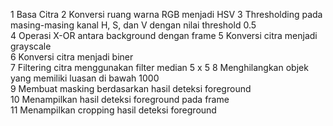 1 Basa Citra
2 Konversi ruang warna RGB menjadi HSV
3 Thresholding pada masing-masing kanal H, S, dan V dengan nilai threshold 0.5		
4	Operasi X-OR antara background dengan frame	
5	Konversi citra menjadi grayscale	
6	Konversi citra menjadi biner	
7	Filtering citra menggunakan filter median 5 x 5
8 Menghilangkan objek yang memiliki luasan di bawah 1000	
9	Membuat masking berdasarkan hasil deteksi foreground	
10 Menampilkan hasil deteksi foreground pada frame	
11 Menampilkan cropping hasil deteksi foreground
